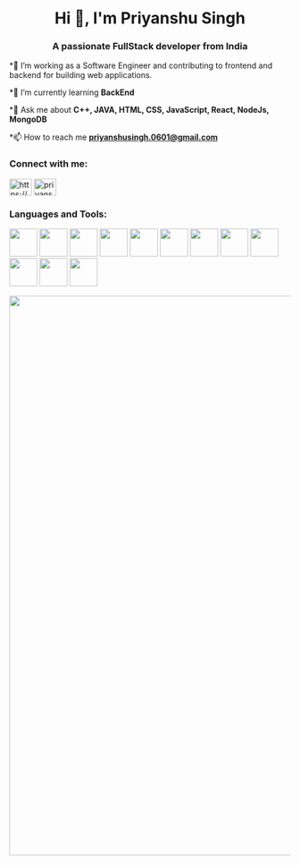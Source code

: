 <h1 align="center">Hi 👋, I'm Priyanshu Singh</h1>
<h3 align="center">A passionate FullStack developer from India</h3>
*🔭 I’m working as a Software Engineer and contributing to frontend and backend for building web applications.

*🌱 I’m currently learning **BackEnd**

*💬 Ask me about **C++, JAVA, HTML, CSS, JavaScript, React, NodeJs, MongoDB** 

*📫 How to reach me **priyanshusingh.0601@gmail.com**

<h3 align="left">Connect with me:</h3>
<p align="left">
<a href="https://linkedin.com/in/https://www.linkedin.com/in/priyanshu-singh-a7711822b/" target="blank"><img align="center" src="https://raw.githubusercontent.com/rahuldkjain/github-profile-readme-generator/master/src/images/icons/Social/linked-in-alt.svg" alt="https://www.linkedin.com/in/priyanshu-singh-a7711822b/" height="30" width="40" /></a>
<a href="[https://instagram.com/priyanshu_k_11](https://x.com/Priyans65890984)" target="blank"><img align="center" src="https://www.vectorlogo.zone/logos/x/x-ar21.svg" alt="priyanshu_k_11" height="30" width="40" /></a>
</p>

<div>
<h3 align="left">Languages and Tools:</h3>
<img height=50 src="https://cdn.jsdelivr.net/gh/devicons/devicon/icons/cplusplus/cplusplus-original.svg"/>
<img height=50 src="https://cdn.jsdelivr.net/gh/devicons/devicon/icons/javascript/javascript-original.svg"/>
<img height=50 src="https://cdn.jsdelivr.net/gh/devicons/devicon/icons/java/java-original.svg"/>
<img height=50 src="https://cdn.jsdelivr.net/gh/devicons/devicon/icons/html5/html5-original.svg" />
<img height=50 src="https://cdn.jsdelivr.net/gh/devicons/devicon/icons/css3/css3-original.svg" />
<img height=50 src="https://www.vectorlogo.zone/logos/reactjs/reactjs-icon.svg" />
<img height=50 src="https://www.vectorlogo.zone/logos/nodejs/nodejs-horizontal.svg" />
<img height=50 src="https://www.vectorlogo.zone/logos/mongodb/mongodb-ar21.svg" />
<img height=50 src="https://www.vectorlogo.zone/logos/expressjs/expressjs-ar21.svg" />  
<img height=50 src="" />  
<img height=50 src="https://cdn.jsdelivr.net/gh/devicons/devicon/icons/git/git-plain.svg"/>
<img height=50 src="https://cdn.jsdelivr.net/gh/devicons/devicon/icons/github/github-original.svg"/>
</div>



<p align="center">
  <img src= "https://media.giphy.com/media/JpT5gGyAPgvnuzoBFk/giphy.gif" width="1000">
</p>

